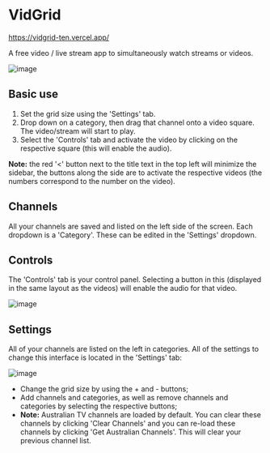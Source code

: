 # VidGrid
https://vidgrid-ten.vercel.app/

A free video / live stream app to simultaneously watch streams or videos.

![image](https://github.com/dnhen/vidgrid/assets/69449713/c7ba8dd6-0bad-40a5-ad06-6905c7e7b755)

## Basic use
1. Set the grid size using the 'Settings' tab.
2. Drop down on a category, then drag that channel onto a video square. The video/stream will start to play.
3. Select the 'Controls' tab and activate the video by clicking on the respective square (this will enable the audio).

**Note:** the red '<' button next to the title text in the top left will minimize the sidebar, the buttons along the side are to activate the respective videos (the numbers correspond to the number on the video).

## Channels
All your channels are saved and listed on the left side of the screen. Each dropdown is a 'Category'. These can be edited in the 'Settings' dropdown.

## Controls
The 'Controls' tab is your control panel. Selecting a button in this (displayed in the same layout as the videos) will enable the audio for that video.

![image](https://github.com/dnhen/vidgrid/assets/69449713/21c03f60-9f02-4804-8ae8-6c976781a8d2)

## Settings
All of your channels are listed on the left in categories. All of the settings to change this interface is located in the 'Settings' tab:

![image](https://github.com/dnhen/vidgrid/assets/69449713/73e957ed-f9e5-4de1-b5f6-294e32d5b4e3)

- Change the grid size by using the + and - buttons;
- Add channels and categories, as well as remove channels and categories by selecting the respective buttons;
- **Note:** Australian TV channels are loaded by default. You can clear these channels by clicking 'Clear Channels' and you can re-load these channels by clicking 'Get Australian Channels'. This will clear your previous channel list.
